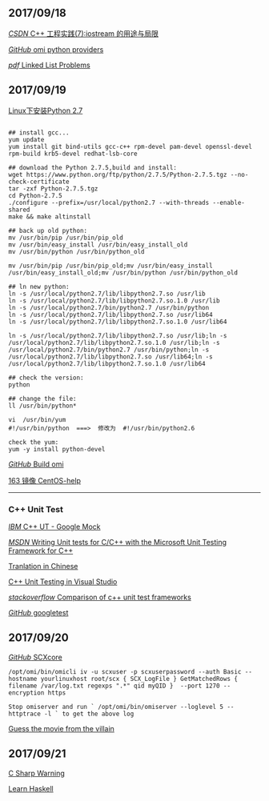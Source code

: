 ## 2017/09/18

[*CSDN* C++ 工程实践(7):iostream 的用途与局限](http://blog.csdn.net/solstice/article/details/6612179)

[*GitHub* omi python providers](https://github.com/Microsoft/omi-script-provider)

[*pdf* Linked List Problems](http://cslibrary.stanford.edu/105/LinkedListProblems.pdf)

## 2017/09/19

[Linux下安装Python 2.7](http://www.jianshu.com/p/6425d18d3e47)

```

## install gcc...
yum update
yum install git bind-utils gcc-c++ rpm-devel pam-devel openssl-devel rpm-build krb5-devel redhat-lsb-core

## download the Python 2.7.5,build and install:
wget https://www.python.org/ftp/python/2.7.5/Python-2.7.5.tgz --no-check-certificate
tar -zxf Python-2.7.5.tgz
cd Python-2.7.5
./configure --prefix=/usr/local/python2.7 --with-threads --enable-shared
make && make altinstall

## back up old python:
mv /usr/bin/pip /usr/bin/pip_old
mv /usr/bin/easy_install /usr/bin/easy_install_old
mv /usr/bin/python /usr/bin/python_old

mv /usr/bin/pip /usr/bin/pip_old;mv /usr/bin/easy_install /usr/bin/easy_install_old;mv /usr/bin/python /usr/bin/python_old

## ln new python:
ln -s /usr/local/python2.7/lib/libpython2.7.so /usr/lib
ln -s /usr/local/python2.7/lib/libpython2.7.so.1.0 /usr/lib
ln -s /usr/local/python2.7/bin/python2.7 /usr/bin/python
ln -s /usr/local/python2.7/lib/libpython2.7.so /usr/lib64
ln -s /usr/local/python2.7/lib/libpython2.7.so.1.0 /usr/lib64

ln -s /usr/local/python2.7/lib/libpython2.7.so /usr/lib;ln -s /usr/local/python2.7/lib/libpython2.7.so.1.0 /usr/lib;ln -s /usr/local/python2.7/bin/python2.7 /usr/bin/python;ln -s /usr/local/python2.7/lib/libpython2.7.so /usr/lib64;ln -s /usr/local/python2.7/lib/libpython2.7.so.1.0 /usr/lib64

## check the version:
python

## change the file:
ll /usr/bin/python*

vi  /usr/bin/yum
#!/usr/bin/python  ===>  修改为  #!/usr/bin/python2.6

check the yum:
yum -y install python-devel
```

[*GitHub* Build omi](https://github.com/Microsoft/Build-omi)

[163 镜像 CentOS-help](http://mirrors.163.com/.help/centos.html)

------------------------------------------------------------------

### C++ Unit Test

[*IBM* C++ UT - Google Mock](https://www.ibm.com/developerworks/cn/linux/l-cn-cppunittest/index.html)

[*MSDN* Writing Unit tests for C/C++ with the Microsoft Unit Testing Framework for C++](https://msdn.microsoft.com/en-us/library/hh598953.aspx)

[Tranlation in Chinese](https://msdn.microsoft.com/zh-cn/library/hh270864(v=vs.110).aspx)

[C++ Unit Testing in Visual Studio](https://blogs.msdn.microsoft.com/vcblog/2017/04/19/cpp-testing-in-visual-studio/)

[*stackoverflow* Comparison of c++ unit test frameworks](https://stackoverflow.com/questions/242926/comparison-of-c-unit-test-frameworks)

[*GitHub* googletest](https://github.com/google/googletest)

## 2017/09/20

[*GitHub* SCXcore](https://github.com/Microsoft/SCXcore)

```
/opt/omi/bin/omicli iv -u scxuser -p scxuserpassword --auth Basic --hostname yourlinuxhost root/scx { SCX_LogFile } GetMatchedRows { filename /var/log.txt regexps ".*" qid myQID }  --port 1270 --encryption https

Stop omiserver and run ` /opt/omi/bin/omiserver --loglevel 5 --httptrace -l ` to get the above log
```

[Guess the movie from the villain](http://www.msn.com/en-gb/entertainment/quiz/guess-the-movie-from-the-villain/ar-BBu9MV6?li=AAdfeCr&ocid=spartanntp#page=16)

## 2017/09/21

[C Sharp Warning](https://coolshell.cn/articles/1375.html)

[Learn Haskell](https://www.zhihu.com/question/20193745)












